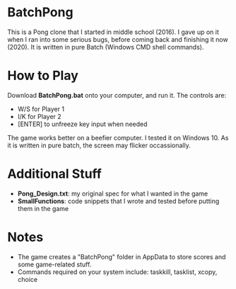 # BatchPong
This is a Pong clone that I started in middle school (2016). I gave up on it when I ran into some serious bugs, before coming back and finishing it now (2020). It is written in pure Batch (Windows CMD shell commands).

# How to Play
Download __BatchPong.bat__ onto your computer, and run it. The controls are:
- W/S for Player 1
- I/K for Player 2
- [ENTER] to unfreeze key input when needed

The game works better on a beefier computer. I tested it on Windows 10.
As it is written in pure batch, the screen may flicker occassionally.

# Additional Stuff
- __Pong_Design.txt__: my original spec for what I wanted in the game
- __SmallFunctions__: code snippets that I wrote and tested before putting them in the game

# Notes
- The game creates a "BatchPong" folder in AppData to store scores and some game-related stuff.
- Commands required on your system include: taskkill, tasklist, xcopy, choice

